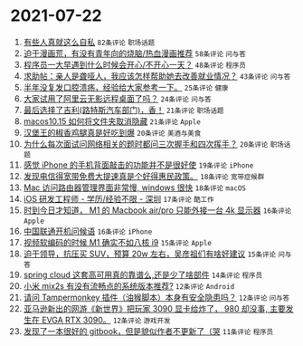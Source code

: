 # 2021-07-22

1. [有些人真就这么自私](https://www.v2ex.com/t/791013) `82条评论` `职场话题`
1. [迫于漫画荒，有没有青年向的烧脑/热血漫画推荐](https://www.v2ex.com/t/790967) `58条评论` `问与答`
1. [程序员一大早遇到什么时候会开心/不开心一天？](https://www.v2ex.com/t/790971) `48条评论` `程序员`
1. [求助帖：亲人是聋哑人，我应该怎样帮助她去改善就业情况？](https://www.v2ex.com/t/791015) `43条评论` `问与答`
1. [半年没复发口腔溃疡，经验给大家参考一下。](https://www.v2ex.com/t/790992) `25条评论` `健康`
1. [大家试用了阿里云无影远程桌面了吗？](https://www.v2ex.com/t/791019) `24条评论` `问与答`
1. [最后选择了吉利(路特斯汽车部门)，香！](https://www.v2ex.com/t/790988) `21条评论` `职场话题`
1. [macos10.15 如何将文件夹取消隐藏](https://www.v2ex.com/t/790981) `21条评论` `Apple`
1. [汉堡王的椒香鸡腿真是好吃到爆](https://www.v2ex.com/t/791038) `20条评论` `美酒与美食`
1. [为什么每次面试问网络相关的题时都问三次握手和四次挥手？](https://www.v2ex.com/t/790966) `20条评论` `职场话题`
1. [感觉 iPhone 的手机背面敲击的功能并不是很好使](https://www.v2ex.com/t/790995) `19条评论` `iPhone`
1. [发现电信得宽带免费大提速真是个好得惠民政策。](https://www.v2ex.com/t/791011) `18条评论` `宽带症候群`
1. [Mac 访问路由器管理界面非常慢, windows 很快](https://www.v2ex.com/t/790986) `18条评论` `macOS`
1. [iOS 研发工程师 - 学历/经验不限 - 深圳](https://www.v2ex.com/t/790968) `17条评论` `酷工作`
1. [时到今日才知道， M1 的 Macbook air/pro 只能外接一台 4k 显示器](https://www.v2ex.com/t/791020) `16条评论` `Apple`
1. [中国联通开机问候语](https://www.v2ex.com/t/790972) `16条评论` `iPhone`
1. [视频软编码的时候 M1 确实不如八核 i9](https://www.v2ex.com/t/791040) `15条评论` `Apple`
1. [迫于领导，抗压买 SUV，预算 20w 左右，吴彦祖们有啥好建议](https://www.v2ex.com/t/791014) `15条评论` `问与答`
1. [spring cloud 这套高可用真的靠谱么,还是少了啥部件](https://www.v2ex.com/t/790969) `14条评论` `程序员`
1. [小米 mix2s 有没有流畅点的系统版本推荐?](https://www.v2ex.com/t/791022) `12条评论` `Android`
1. [请问 Tampermonkey 插件（油猴脚本）本身有安全隐患吗？](https://www.v2ex.com/t/791018) `12条评论` `问与答`
1. [亚马逊新出的网游《新世界》把玩家 3090 显卡给炸了， 980 却没事, 主要发生在 EVGA RTX 3090。](https://www.v2ex.com/t/791008) `12条评论` `游戏开发`
1. [发现了一本很好的 gitbook，但是貌似作者不更新了（哭](https://www.v2ex.com/t/790994) `11条评论` `程序员`
